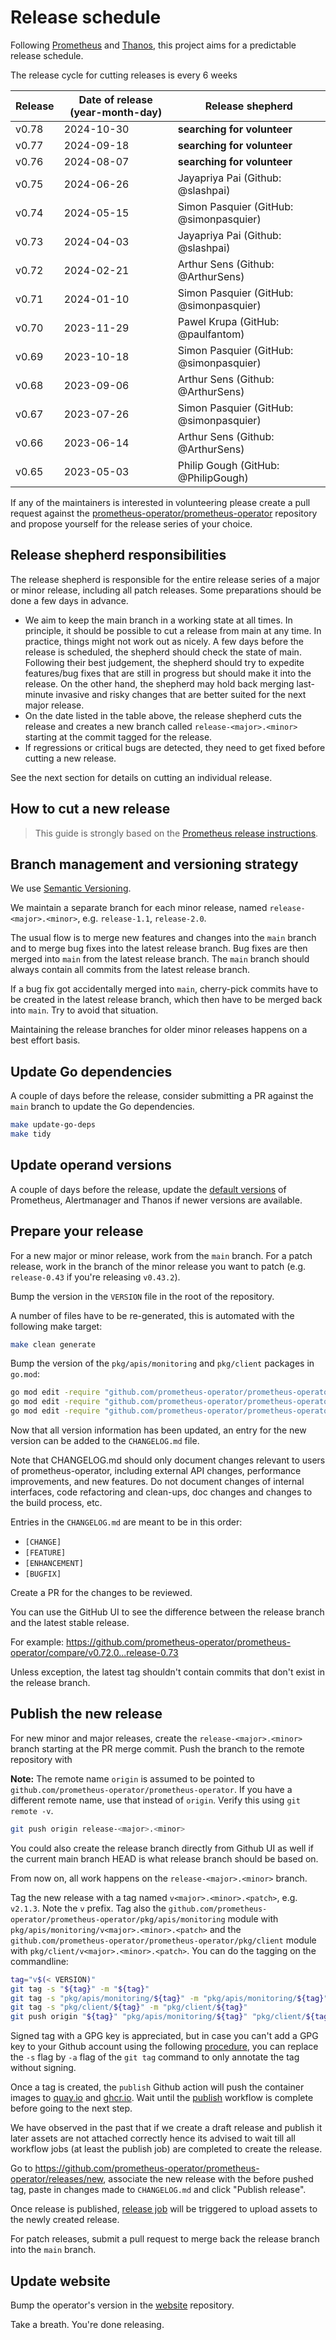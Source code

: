 # Release schedule

Following [Prometheus](https://github.com/prometheus/prometheus/blob/main/RELEASE.md) and [Thanos](https://github.com/thanos-io/thanos/blob/main/docs/release-process.md), this project aims for a predictable release schedule.

The release cycle for cutting releases is every 6 weeks

| Release | Date of release (year-month-day) | Release shepherd                        |
|---------|----------------------------------|-----------------------------------------|
| v0.78   | 2024-10-30                       | **searching for volunteer**             |
| v0.77   | 2024-09-18                       | **searching for volunteer**             |
| v0.76   | 2024-08-07                       | **searching for volunteer**             |
| v0.75   | 2024-06-26                       | Jayapriya Pai (Github: @slashpai)       |
| v0.74   | 2024-05-15                       | Simon Pasquier (GitHub: @simonpasquier) |
| v0.73   | 2024-04-03                       | Jayapriya Pai (Github: @slashpai)       |
| v0.72   | 2024-02-21                       | Arthur Sens (Github: @ArthurSens)       |
| v0.71   | 2024-01-10                       | Simon Pasquier (GitHub: @simonpasquier) |
| v0.70   | 2023-11-29                       | Pawel Krupa (GitHub: @paulfantom)       |
| v0.69   | 2023-10-18                       | Simon Pasquier (GitHub: @simonpasquier) |
| v0.68   | 2023-09-06                       | Arthur Sens (Github: @ArthurSens)       |
| v0.67   | 2023-07-26                       | Simon Pasquier (GitHub: @simonpasquier) |
| v0.66   | 2023-06-14                       | Arthur Sens (Github: @ArthurSens)       |
| v0.65   | 2023-05-03                       | Philip Gough (GitHub: @PhilipGough)     |

If any of the maintainers is interested in volunteering please create a pull request against the [prometheus-operator/prometheus-operator](https://github.com/prometheus-operator/prometheus-operator) repository and propose yourself for the release series of your choice.

## Release shepherd responsibilities

The release shepherd is responsible for the entire release series of a major or minor release, including all patch releases. Some preparations should be done a few days in advance.

* We aim to keep the main branch in a working state at all times. In principle, it should be possible to cut a release from main at any time. In practice, things might not work out as nicely. A few days before the release is scheduled, the shepherd should check the state of main. Following their best judgement, the shepherd should try to expedite features/bug fixes that are still in progress but should make it into the release. On the other hand, the shepherd may hold back merging last-minute invasive and risky changes that are better suited for the next major release.
* On the date listed in the table above, the release shepherd cuts the release and creates a new branch called `release-<major>.<minor>` starting at the commit tagged for the release.
* If regressions or critical bugs are detected, they need to get fixed before cutting a new release.

See the next section for details on cutting an individual release.

## How to cut a new release

> This guide is strongly based on the [Prometheus release instructions](https://github.com/prometheus/prometheus/blob/main/RELEASE.md).

## Branch management and versioning strategy

We use [Semantic Versioning](http://semver.org/).

We maintain a separate branch for each minor release, named `release-<major>.<minor>`, e.g. `release-1.1`, `release-2.0`.

The usual flow is to merge new features and changes into the `main` branch and to merge bug fixes into the latest release branch. Bug fixes are then merged into `main` from the latest release branch. The `main` branch should always contain all commits from the latest release branch.

If a bug fix got accidentally merged into `main`, cherry-pick commits have to be created in the latest release branch, which then have to be merged back into `main`. Try to avoid that situation.

Maintaining the release branches for older minor releases happens on a best effort basis.

## Update Go dependencies

A couple of days before the release, consider submitting a PR against the `main` branch to update the Go dependencies.

```bash
make update-go-deps
make tidy
```

## Update operand versions

A couple of days before the release, update the [default versions](https://github.com/prometheus-operator/prometheus-operator/blob/f6ce472ecd6064fb6769e306b55b149dfb6af903/pkg/operator/defaults.go#L20-L31) of Prometheus, Alertmanager and Thanos if newer versions are available.

## Prepare your release

For a new major or minor release, work from the `main` branch. For a patch release, work in the branch of the minor release you want to patch (e.g. `release-0.43` if you're releasing `v0.43.2`).

Bump the version in the `VERSION` file in the root of the repository.

A number of files have to be re-generated, this is automated with the following make target:

```bash
make clean generate
```

Bump the version of the `pkg/apis/monitoring` and `pkg/client` packages in `go.mod`:

```bash
go mod edit -require "github.com/prometheus-operator/prometheus-operator/pkg/apis/monitoring@v$(< VERSION)" pkg/client/go.mod
go mod edit -require "github.com/prometheus-operator/prometheus-operator/pkg/apis/monitoring@v$(< VERSION)"
go mod edit -require "github.com/prometheus-operator/prometheus-operator/pkg/client@v$(< VERSION)"
```

Now that all version information has been updated, an entry for the new version can be added to the `CHANGELOG.md` file.

Note that CHANGELOG.md should only document changes relevant to users of prometheus-operator, including external API changes, performance improvements, and new features. Do not document changes of internal interfaces, code refactoring and clean-ups, doc changes and changes to the build process, etc.

Entries in the `CHANGELOG.md` are meant to be in this order:

* `[CHANGE]`
* `[FEATURE]`
* `[ENHANCEMENT]`
* `[BUGFIX]`

Create a PR for the changes to be reviewed.

You can use the GitHub UI to see the difference between the release branch and the latest stable release.

For example: https://github.com/prometheus-operator/prometheus-operator/compare/v0.72.0...release-0.73

Unless exception, the latest tag shouldn't contain commits that don't exist in the release branch.

## Publish the new release

For new minor and major releases, create the `release-<major>.<minor>` branch starting at the PR merge commit.
Push the branch to the remote repository with

**Note:** The remote name `origin` is assumed to be pointed to `github.com/prometheus-operator/prometheus-operator`. If you have a different remote name, use that instead of `origin`. Verify this using `git remote -v`.

```bash
git push origin release-<major>.<minor>
```

You could also create the release branch directly from Github UI as well if the current main branch HEAD is what release branch should be based on.

From now on, all work happens on the `release-<major>.<minor>` branch.

Tag the new release with a tag named `v<major>.<minor>.<patch>`, e.g. `v2.1.3`. Note the `v` prefix. Tag also the `github.com/prometheus-operator/prometheus-operator/pkg/apis/monitoring` module with `pkg/apis/monitoring/v<major>.<minor>.<patch>` and the `github.com/prometheus-operator/prometheus-operator/pkg/client` module with `pkg/client/v<major>.<minor>.<patch>`. You can do the tagging on the commandline:

```bash
tag="v$(< VERSION)"
git tag -s "${tag}" -m "${tag}"
git tag -s "pkg/apis/monitoring/${tag}" -m "pkg/apis/monitoring/${tag}"
git tag -s "pkg/client/${tag}" -m "pkg/client/${tag}"
git push origin "${tag}" "pkg/apis/monitoring/${tag}" "pkg/client/${tag}"
```

Signed tag with a GPG key is appreciated, but in case you can't add a GPG key to your Github account using the following [procedure](https://docs.github.com/articles/generating-a-gpg-key), you can replace the `-s` flag by `-a` flag of the `git tag` command to only annotate the tag without signing.

Once a tag is created, the `publish` Github action will push the container images to [quay.io](https://quay.io/organization/prometheus-operator) and [ghcr.io](https://github.com/prometheus-operator/prometheus-operator/pkgs/container/prometheus-operator). Wait until the [publish](https://github.com/prometheus-operator/prometheus-operator/actions/workflows/publish.yaml) workflow is complete before going to the next step.

We have observed in the past that if we create a draft release and publish it later assets are not attached correctly hence its advised to wait till all workflow jobs (at least the publish job) are completed to create the release.

Go to https://github.com/prometheus-operator/prometheus-operator/releases/new, associate the new release with the before pushed tag, paste in changes made to `CHANGELOG.md` and click "Publish release".

Once release is published, [release job](https://github.com/prometheus-operator/prometheus-operator/actions/workflows/release.yaml) will be triggered to upload assets to the newly created release.

For patch releases, submit a pull request to merge back the release branch into the `main` branch.

## Update website

Bump the operator's version in the [website](https://github.com/prometheus-operator/website/blob/main/data/prometheusOperator.json) repository.

Take a breath. You're done releasing.
